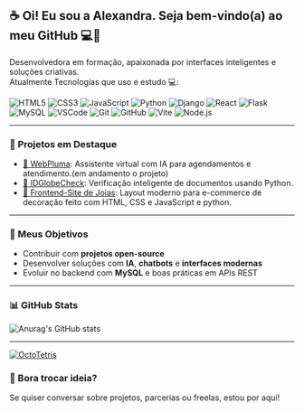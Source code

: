 ## ☕ Oi! Eu sou a Alexandra. Seja bem-vindo(a) ao meu GitHub 💻🖤

Desenvolvedora em formação, apaixonada por interfaces inteligentes e soluções criativas.  
Atualmente Tecnologias que uso e estudo 💻:

![HTML5](https://img.shields.io/badge/-HTML5-E34F26?style=flat&logo=html5&logoColor=fff)
![CSS3](https://img.shields.io/badge/-CSS3-1572B6?style=flat&logo=css3)
![JavaScript](https://img.shields.io/badge/-JavaScript-F7DF1E?style=flat&logo=javascript&logoColor=000)
![Python](https://img.shields.io/badge/-Python-3776AB?style=flat&logo=python&logoColor=fff)
![Django](https://img.shields.io/badge/-Django-092E20?style=flat&logo=django&logoColor=fff)
![React](https://img.shields.io/badge/-React-61DAFB?style=flat&logo=react&logoColor=000)
![Flask](https://img.shields.io/badge/-Flask-000000?style=flat&logo=flask&logoColor=fff)
![MySQL](https://img.shields.io/badge/-MySQL-4479A1?style=flat&logo=mysql&logoColor=fff)
![VSCode](https://img.shields.io/badge/-VSCode-0078D7?style=flat&logo=visual-studio-code&logoColor=fff)
![Git](https://img.shields.io/badge/-Git-F05032?style=flat&logo=git&logoColor=fff)
![GitHub](https://img.shields.io/badge/-GitHub-181717?style=flat&logo=github)
![Vite](https://img.shields.io/badge/-Vite-646CFF?style=flat&logo=vite&logoColor=fff)
![Node.js](https://img.shields.io/badge/-Node.js-339933?style=flat&logo=node.js&logoColor=fff)

---

### 🚀 Projetos em Destaque

- [🔗 WebPluma](https://github.com/AlexadraCampos/pluma): Assistente virtual com IA para agendamentos e atendimento.(em andamento o projeto)
- [🔗 IDGlobeCheck](https://github.com/AlexadraCampos/IDGlobeCheck): Verificação inteligente de documentos usando Python.
- [🔗 Frontend-Site de Joias](https://github.com/AlexadraCampos/Ponto-_de-_Luxo): Layout moderno para e-commerce de decoração feito com HTML, CSS e JavaScript e python.


---

### 🎯 Meus Objetivos

- Contribuir com **projetos open-source**
- Desenvolver soluções com **IA**, **chatbots** e **interfaces modernas**
- Evoluir no backend com **MySQL** e boas práticas em APIs REST

---

### 📊 GitHub Stats

![Anurag's GitHub stats](https://github-readme-stats.vercel.app/api?username=AlexadraCampos&show_icons=true&theme=dracula)

---

[![OctoTetris](https://raw.githubusercontent.com/dioncodes/octotetris/main/octotetris.gif)](https://github.com/dioncodes/octotetris)

### 🤝 Bora trocar ideia?

Se quiser conversar sobre projetos, parcerias ou freelas, estou por aqui!
